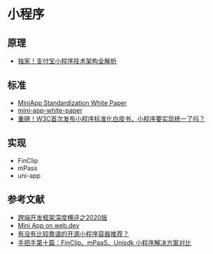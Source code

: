 # 小程序

## 原理

- [独家！支付宝小程序技术架构全解析](https://www.infoq.cn/article/ullETz7q_Ue4dUptKgKC)

## 标准

- [MiniApp Standardization White Paper](https://w3c.github.io/mini-app-white-paper/)
- [mini-app-white-paper](https://github.com/w3c/mini-app-white-paper)
- [重磅！W3C首次发布小程序标准化白皮书，小程序要实现统一了吗？](https://mp.weixin.qq.com/s?__biz=MzUxMzcxMzE5Ng==&mid=2247492505&idx=1&sn=92399386a4c338b8d825b4c1012c0d75)

## 实现

- FinClip
- mPass
- uni-app

## 参考文献

- [跨端开发框架深度横评之2020版](https://juejin.im/post/5e8e8d5a6fb9a03c6d3d9f42)
- [Mini App on web.dev](https://web.dev/mini-apps/)
- [有没有比较靠谱的开源小程序容器推荐？](https://www.zhihu.com/question/359005133)
- [手把手第十篇：FinClip、mPaaS、Unisdk 小程序解决方案对比](https://www.finclip.com/blog/first-app-ep10/)
